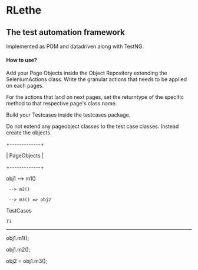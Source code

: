 # RLethe
## The test automation framework
Implemented as POM and datadriven along with TestNG.

#### How to use?
Add your Page Objects inside the Object Repository extending the SeleniumActions class. Write the granular actions that needs to be applied on each pages.

For the actions that land on next pages, set the returntype of the specific method to that respective page's class name.

Build your Testcases inside the testcases package.

Do not extend any pageobject classes to the test case classes. Instead create the objects.

+-------------+

| PageObjects |

+-------------+

obj1 --> m1()

     --> m2()
     
     --> m3() => obj2

TestCases

    T1

-----------

obj1.m1();

obj1.m2();

obj2 = obj1.m3();

